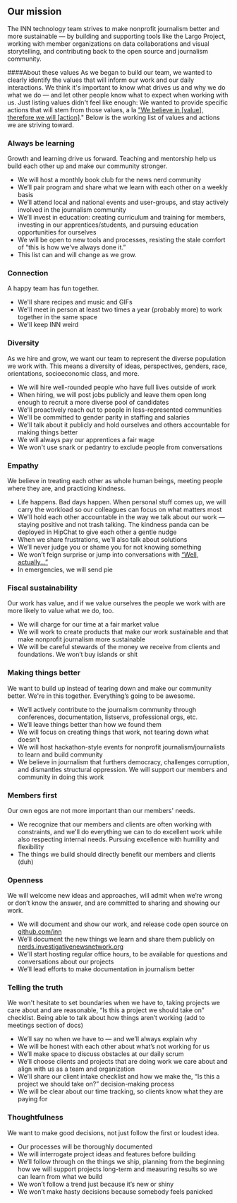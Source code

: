 ## Our mission

The INN technology team strives to make nonprofit journalism better and more sustainable — by building and supporting tools like the Largo Project, working with member organizations on data collaborations and visual storytelling, and contributing back to the open source and journalism community.

####About these values
As we began to build our team, we wanted to clearly identify the values that will inform our work and our daily interactions. We think it's important to know what drives us and why we do what we do — and let other people know what to expect when working with us. Just listing values didn't feel like enough: We wanted to provide specific actions that will stem from those values, a la ["We believe in [value], therefore we will [action]](http://kerrizor.com/blog/2014/08/11/why-your-coworker-is-a-jerk/)." Below is the working list of values and actions we are striving toward.

### Always be learning
Growth and learning drive us forward. Teaching and mentorship help us build each other up and make our community stronger. 

- We will host a monthly book club for the news nerd community
- We’ll pair program and share what we learn with each other on a weekly basis
- We’ll attend local and national events and user-groups, and stay actively involved in the journalism community
- We’ll invest in education: creating curriculum and training for members, investing in our apprentices/students, and pursuing education opportunities for ourselves 
- We will be open to new tools and processes, resisting the stale comfort of “this is how we’ve always done it.”
- This list can and will change as we grow. 


### Connection 
A happy team has fun together. 

- We'll share recipes and music and GIFs
- We'll meet in person at least two times a year (probably more) to work together in the same space
- We'll keep INN weird

### Diversity
As we hire and grow, we want our team to represent the diverse population we work with. This means a diversity of ideas, perspectives, genders, race, orientations, socioeconomic class, and more. 

- We will hire well-rounded people who have full lives outside of work
- When hiring, we will post jobs publicly and leave them open long enough to recruit a more diverse pool of candidates
- We'll proactively reach out to people in less-represented communities
- We'll be committed to gender parity in staffing and salaries
- We'll talk about it publicly and hold ourselves and others accountable for making things better
- We will always pay our apprentices a fair wage
- We won't use snark or pedantry to exclude people from conversations


### Empathy
We believe in treating each other as whole human beings, meeting people where they are, and practicing kindness.

- Life happens. Bad days happen. When personal stuff comes up, we will carry the workload so our colleagues can focus on what matters most
- We'll hold each other accountable in the way we talk about our work — staying positive and not trash talking. The kindness panda can be deployed in HipChat to give each other a gentle nudge
- When we share frustrations, we'll also talk about solutions 
- We’ll never judge you or shame you for not knowing something
- We won’t feign surprise or jump into conversations with [“Well, actually...”](https://www.hackerschool.com/manual#sub-sec-social-rules)
- In emergencies, we will send pie

### Fiscal sustainability
Our work has value, and if we value ourselves the people we work with are more likely to value what we do, too.

- We will charge for our time at a fair market value
- We will work to create products that make our work sustainable and that make nonprofit journalism more sustainable
- We will be careful stewards of the money we receive from clients and foundations. We won’t buy islands or shit


### Making things better
We want to build up instead of tearing down and make our community better. We're in this together. Everything’s going to be awesome.

- We’ll actively contribute to the journalism community through conferences, documentation, listservs, professional orgs, etc.
- We’ll leave things better than how we found them
- We will focus on creating things that work, not tearing down what doesn’t
- We will host hackathon-style events for nonprofit journalism/journalists to learn and build community
- We believe in journalism that furthers democracy, challenges corruption, and dismantles structural oppression. We will support our members and community in doing this work

### Members first
Our own egos are not more important than our members' needs.

- We recognize that our members and clients are often working with constraints, and we'll do everything we can to do excellent work while also respecting internal needs. Pursuing excellence with humility and flexibility
- The things we build should directly benefit our members and clients (duh)


### Openness
We will welcome new ideas and approaches, will admit when we’re wrong or don’t know the answer, and are committed to sharing and showing our work.

- We will document and show our work, and release code open source on [github.com/inn](github.com/inn)
- We’ll document the new things we learn and share them publicly on [nerds.investigativenewsnetwork.org](nerds.investigativenewsnetwork.org)
- We'll start hosting regular office hours, to be available for questions and conversations about our projects
- We’ll lead efforts to make documentation in journalism better

### Telling the truth 
We won't hesitate to set boundaries when we have to, taking projects we care about and are reasonable, “Is this a project we should take on” checklist. Being able to talk about how things aren’t working (add to meetings section of docs)

- We’ll say no when we have to — and we’ll always explain why
- We will be honest with each other about what’s not working for us
- We’ll make space to discuss obstacles at our daily scrum
- We’ll choose clients and projects that are doing work we care about and align with us as a team and organization
- We'll share our client intake checklist and how we make the, “Is this a project we should take on?” decision-making process
- We will be clear about our time tracking, so clients know what they are paying for

### Thoughtfulness
We want to make good decisions, not just follow the first or loudest idea.

- Our processes will be thoroughly documented
- We will interrogate project ideas and features before building
- We’ll follow through on the things we ship, planning from the beginning how we will support projects long-term and measuring results so we can learn from what we build
- We won’t follow a trend just because it’s new or shiny
- We won’t make hasty decisions because somebody feels panicked



